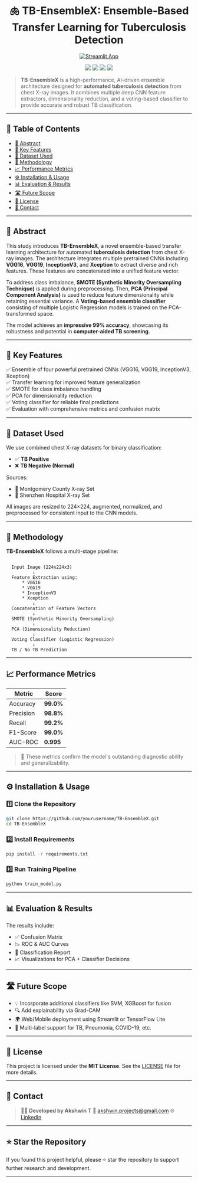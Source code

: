 
<h1 align="center">🫁 TB-EnsembleX: Ensemble-Based Transfer Learning for Tuberculosis Detection</h1>

<p align="center">
  <a href="https://tuberculosis-detector.streamlit.app/">
    <img src="https://img.shields.io/badge/🚀 Launch%20App-Try%20Now-brightgreen?style=for-the-badge" alt="Streamlit App" />
  </a>
</p>

<p align="center">
  <img src="https://img.shields.io/badge/Model-Ensemble%20CNN%20+%20Voting%20Classifier-blue?style=for-the-badge" />
  <img src="https://img.shields.io/badge/Accuracy-99%25-green?style=for-the-badge" />
  <img src="https://img.shields.io/badge/Technique-Transfer%20Learning%20+%20PCA%20+%20SMOTE-purple?style=for-the-badge" />
  <img src="https://img.shields.io/badge/License-MIT-yellow?style=for-the-badge" />
</p>

> **TB-EnsembleX** is a high-performance, AI-driven ensemble architecture designed for **automated tuberculosis detection** from chest X-ray images. It combines multiple deep CNN feature extractors, dimensionality reduction, and a voting-based classifier to provide accurate and robust TB classification.

---

## 📌 Table of Contents

- [📖 Abstract](#-abstract)
- [🚀 Key Features](#-key-features)
- [📂 Dataset Used](#-dataset-used)
- [🧠 Methodology](#-methodology)
- [📈 Performance Metrics](#-performance-metrics)
- [⚙️ Installation & Usage](#️-installation--usage)
- [📊 Evaluation & Results](#-evaluation--results)
- [🛣 Future Scope](#-future-scope)
- [📜 License](#-license)
- [📧 Contact](#-contact)

---

## 📖 Abstract

This study introduces **TB-EnsembleX**, a novel ensemble-based transfer learning architecture for automated **tuberculosis detection** from chest X-ray images. The architecture integrates multiple pretrained CNNs including **VGG16**, **VGG19**, **InceptionV3**, and **Xception** to extract diverse and rich features. These features are concatenated into a unified feature vector.

To address class imbalance, **SMOTE (Synthetic Minority Oversampling Technique)** is applied during preprocessing. Then, **PCA (Principal Component Analysis)** is used to reduce feature dimensionality while retaining essential variance. A **Voting-based ensemble classifier** consisting of multiple Logistic Regression models is trained on the PCA-transformed space.

The model achieves an **impressive 99% accuracy**, showcasing its robustness and potential in **computer-aided TB screening**.

---

## 🚀 Key Features

✅ Ensemble of four powerful pretrained CNNs (VGG16, VGG19, InceptionV3, Xception)  
✅ Transfer learning for improved feature generalization  
✅ SMOTE for class imbalance handling  
✅ PCA for dimensionality reduction  
✅ Voting classifier for reliable final predictions  
✅ Evaluation with comprehensive metrics and confusion matrix

---

## 📂 Dataset Used

We use combined chest X-ray datasets for binary classification:

- ✅ **TB Positive**
- ❌ **TB Negative (Normal)**

Sources:
- 🏥 Montgomery County X-ray Set
- 🏥 Shenzhen Hospital X-ray Set

All images are resized to 224×224, augmented, normalized, and preprocessed for consistent input to the CNN models.

---

## 🧠 Methodology

**TB-EnsembleX** follows a multi-stage pipeline:

```

  Input Image (224x224x3)
          ↓
  Feature Extraction using:
      * VGG16
      * VGG19
      * InceptionV3
      * Xception
          ↓
  Concatenation of Feature Vectors
          ↓
  SMOTE (Synthetic Minority Oversampling)
          ↓
  PCA (Dimensionality Reduction)
          ↓
  Voting Classifier (Logistic Regression)
          ↓  
  TB / No TB Prediction

````

---

## 📈 Performance Metrics

| Metric       | Score       |
|--------------|-------------|
| Accuracy     | **99.0%**   |
| Precision    | **98.8%**   |
| Recall       | **99.2%**   |
| F1-Score     | **99.0%**   |
| AUC-ROC      | **0.995**   |

> 🧪 These metrics confirm the model's outstanding diagnostic ability and generalizability.

---

## ⚙️ Installation & Usage

### 1️⃣ Clone the Repository

```bash
git clone https://github.com/yourusername/TB-EnsembleX.git
cd TB-EnsembleX
````

### 2️⃣ Install Requirements

```bash
pip install -r requirements.txt
```

### 3️⃣ Run Training Pipeline

```bash
python train_model.py
```

---

## 📊 Evaluation & Results

The results include:

* ✅ Confusion Matrix
* 📉 ROC & AUC Curves
* 🧮 Classification Report
* 📈 Visualizations for PCA + Classifier Decisions

---

## 🛣 Future Scope

* 💡 Incorporate additional classifiers like SVM, XGBoost for fusion
* 🔍 Add explainability via Grad-CAM
* 🌍 Web/Mobile deployment using Streamlit or TensorFlow Lite
* 🦠 Multi-label support for TB, Pneumonia, COVID-19, etc.

---

## 📜 License

This project is licensed under the **MIT License**.
See the [LICENSE](LICENSE) file for more details.

---

## 📧 Contact

> 👨‍💻 **Developed by Akshwin T**
> 📧 [akshwin.projects@gmail.com](mailto:akshwin.projects@gmail.com)
> 🌐 [LinkedIn](https://www.linkedin.com/in/akshwin/)

---

## ⭐ Star the Repository

If you found this project helpful, please ⭐ star the repository to support further research and development.

---
